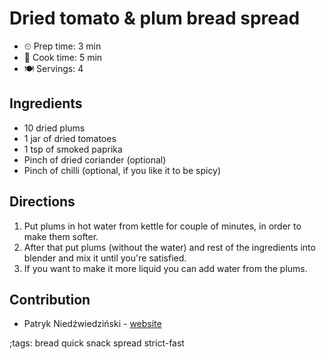 # Dried tomato & plum bread spread

- ⏲ Prep time: 3 min
- 🍳 Cook time: 5 min
- 🍽 Servings: 4

## Ingredients

- 10 dried plums
- 1 jar of dried tomatoes
- 1 tsp of smoked paprika
- Pinch of dried coriander (optional)
- Pinch of chilli (optional, if you like it to be spicy)

## Directions

1. Put plums in hot water from kettle for couple of minutes, in order to make them softer.
2. After that put plums (without the water) and rest of the ingredients into blender and mix it until you're satisfied.
3. If you want to make it more liquid you can add water from the plums.

## Contribution

- Patryk Niedźwiedziński - [website](https://niedzwiedzinski.cyou)

;tags: bread quick snack spread strict-fast
